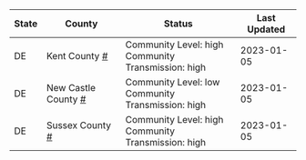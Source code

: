 State | County | Status | Last Updated
--- | --- | --- | --- 
DE | Kent County <a href="#kent_county">#</a> | <a name="kent_county"></a>Community Level: high<br/>Community Transmission: high | 2023-01-05
DE | New Castle County <a href="#new_castle_county">#</a> | <a name="new_castle_county"></a>Community Level: low<br/>Community Transmission: high | 2023-01-05
DE | Sussex County <a href="#sussex_county">#</a> | <a name="sussex_county"></a>Community Level: high<br/>Community Transmission: high | 2023-01-05
